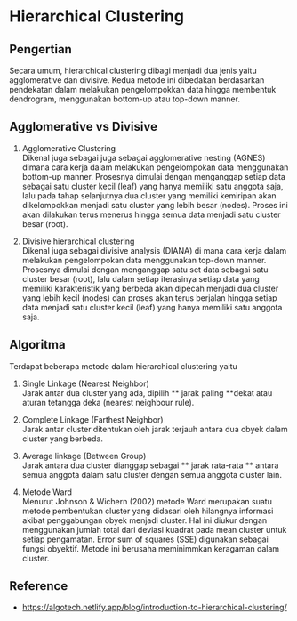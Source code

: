 # Hierarchical Clustering

## Pengertian
Secara umum, hierarchical clustering dibagi menjadi dua jenis yaitu agglomerative dan divisive. Kedua metode ini dibedakan berdasarkan pendekatan dalam melakukan pengelompokkan data hingga membentuk dendrogram, menggunakan bottom-up atau top-down manner.

## Agglomerative vs Divisive
1. Agglomerative Clustering <br>
Dikenal juga sebagai juga sebagai agglomerative nesting (AGNES) dimana cara kerja dalam melakukan pengelompokan data menggunakan bottom-up manner. Prosesnya dimulai dengan menganggap setiap data sebagai satu cluster kecil (leaf) yang hanya memiliki satu anggota saja, lalu pada tahap selanjutnya dua cluster yang memiliki kemiripan akan dikelompokkan menjadi satu cluster yang lebih besar (nodes). Proses ini akan dilakukan terus menerus hingga semua data menjadi satu cluster besar (root).

2. Divisive hierarchical clustering <br>
Dikenal juga sebagai divisive analysis (DIANA) di mana cara kerja dalam melakukan pengelompokan data menggunakan top-down manner. Prosesnya dimulai dengan menganggap satu set data sebagai satu cluster besar (root), lalu dalam setiap iterasinya setiap data yang memiliki karakteristik yang berbeda akan dipecah menjadi dua cluster yang lebih kecil (nodes) dan proses akan terus berjalan hingga setiap data menjadi satu cluster kecil (leaf) yang hanya memiliki satu anggota saja.

## Algoritma
Terdapat beberapa metode dalam hierarchical clustering yaitu

1. Single Linkage (Nearest Neighbor) <br>
Jarak antar dua cluster yang ada, dipilih ** jarak paling **dekat atau aturan tetangga deka (nearest neighbour rule).

2. Complete Linkage (Farthest Neighbor) <br>
Jarak antar cluster ditentukan oleh jarak terjauh antara dua obyek dalam cluster yang berbeda.

3. Average linkage (Between Group) <br> 
Jarak antara dua cluster dianggap sebagai ** jarak rata-rata ** antara semua anggota dalam satu cluster dengan semua anggota cluster lain.

4. Metode Ward <br>
Menurut Johnson & Wichern (2002) metode Ward merupakan suatu metode pembentukan cluster yang didasari oleh hilangnya informasi akibat penggabungan obyek menjadi cluster. Hal ini diukur dengan menggunakan jumlah total dari deviasi kuadrat pada mean cluster untuk setiap pengamatan. Error sum of squares (SSE) digunakan sebagai fungsi obyektif. Metode ini berusaha meminimmkan keragaman dalam cluster.

## Reference
- https://algotech.netlify.app/blog/introduction-to-hierarchical-clustering/